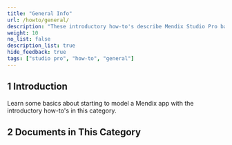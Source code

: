 ```yaml
---
title: "General Info"
url: /howto/general/
description: "These introductory how-to's describe Mendix Studio Pro basics and best practices."
weight: 10
no_list: false
description_list: true
hide_feedback: true
tags: ["studio pro", "how-to", "general"]
---
```


## 1 Introduction

Learn some basics about starting to model a Mendix app with the introductory how-to's in this category.

## 2 Documents in This Category
